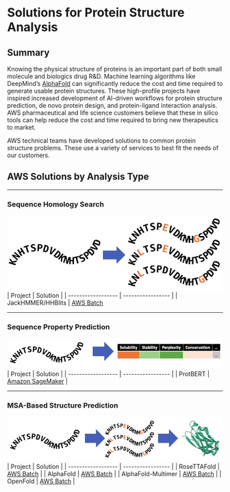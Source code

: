 # Solutions for Protein Structure Analysis

## Summary
Knowing the physical structure of proteins is an important part of both small molecule and biologics drug R&D. Machine learning algorithms like DeepMind’s [AlphaFold](https://deepmind.com/blog/article/alphafold-a-solution-to-a-50-year-old-grand-challenge-in-biology) can significantly reduce the cost and time required to generate usable protein structures. These high-profile projects have inspired increased development of AI-driven workflows for protein structure prediction, de novo protein design, and protein-ligand interaction analysis. AWS pharmaceutical and life science customers believe that these in silico tools can help reduce the cost and time required to bring new therapeutics to market.

AWS technical teams have developed solutions to common protein structure problems. These use a variety of services to best fit the needs of our customers. 

## AWS Solutions by Analysis Type
-----
### Sequence Homology Search
![Sequence Homology Search](img/sequence_homology_search.jpg)
| Project            | Solution          |
| ------------------ | ----------------- |
| JackHMMER/HHBlits  | [AWS Batch](https://github.com/aws-samples/aws-batch-arch-for-protein-folding)

-----
### Sequence Property Prediction
![Sequence Property Prediction](img/sequence_property_prediction.jpg)
| Project            | Solution          |
| ------------------ | ----------------- |
| ProtBERT           | [Amazon SageMaker](https://aws.amazon.com/blogs/machine-learning/fine-tune-and-deploy-the-protbert-model-for-protein-classification-using-amazon-sagemaker/)  |

-----
### MSA-Based Structure Prediction
![MSA-Based Structure Prediction](img/msa-based_structure_prediction.jpg)
| Project            | Solution          |
| ------------------ | ----------------- |
| RoseTTAFold        | [AWS Batch](https://github.com/aws-samples/aws-rosettafold)         |
| AlphaFold          | [AWS Batch](https://github.com/aws-samples/aws-batch-arch-for-protein-folding)         |
| AlphaFold-Multimer | [AWS Batch](https://github.com/aws-samples/aws-batch-arch-for-protein-folding)         |
| OpenFold           | [AWS Batch](https://github.com/aws-samples/aws-batch-arch-for-protein-folding)         |